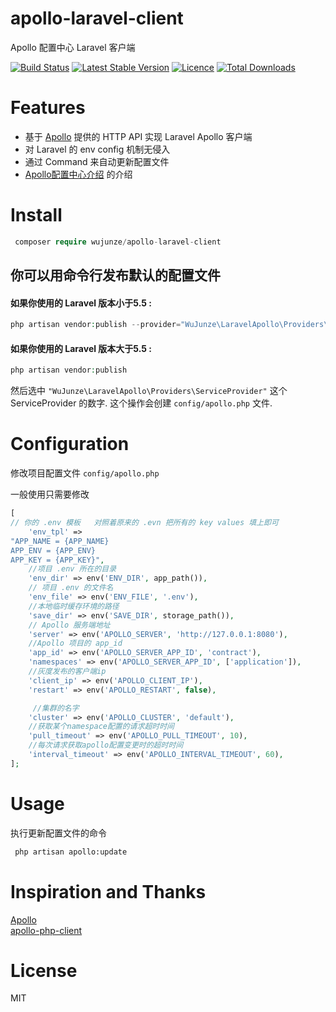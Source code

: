 # apollo-laravel-client
Apollo 配置中心 Laravel 客户端


[![Build Status](https://travis-ci.org/wujunze/apollo-laravel-client.svg?branch=master)](https://travis-ci.org/wujunze/apollo-laravel-client)
[![Latest Stable Version](https://poser.pugx.org/wujunze/apollo-laravel-client/v/stable.svg)](https://packagist.org/packages/wujunze/apollo-laravel-client)
[![Licence](https://poser.pugx.org/wujunze/apollo-laravel-client/license.svg)](https://packagist.org/packages/wujunze/apollo-laravel-client)
[![Total Downloads](https://poser.pugx.org/wujunze/apollo-laravel-client/downloads.svg)](https://packagist.org/packages/wujunze/apollo-laravel-client)


# Features

- 基于 [Apollo](https://github.com/ctripcorp/apollo/wiki/Apollo%E9%85%8D%E7%BD%AE%E4%B8%AD%E5%BF%83%E4%BB%8B%E7%BB%8D) 提供的 HTTP API 实现 Laravel Apollo 客户端
- 对 Laravel 的 env config 机制无侵入  
- 通过 Command 来自动更新配置文件 
- [Apollo配置中心介绍](https://github.com/ctripcorp/apollo/wiki/Apollo%E9%85%8D%E7%BD%AE%E4%B8%AD%E5%BF%83%E4%BB%8B%E7%BB%8D) 的介绍

# Install

```php   
 composer require wujunze/apollo-laravel-client 
```
    
## 你可以用命令行发布默认的配置文件
    
#### 如果你使用的 Laravel 版本小于5.5 :
    
```php
php artisan vendor:publish --provider="WuJunze\LaravelApollo\Providers\ServiceProvider"
```
    
    
#### 如果你使用的 Laravel 版本大于5.5 :
    
```php
php artisan vendor:publish
```
    
然后选中 `"WuJunze\LaravelApollo\Providers\ServiceProvider"` 这个 ServiceProvider 的数字.
这个操作会创建 `config/apollo.php` 文件.


# Configuration

修改项目配置文件 `config/apollo.php`

一般使用只需要修改

```php
[
// 你的 .env 模板   对照着原来的 .evn 把所有的 key values 填上即可
    'env_tpl' =>
"APP_NAME = {APP_NAME}
APP_ENV = {APP_ENV}
APP_KEY = {APP_KEY}",
    //项目 .env 所在的目录  
    'env_dir' => env('ENV_DIR', app_path()),
    // 项目 .env 的文件名
    'env_file' => env('ENV_FILE', '.env'),
    //本地临时缓存环境的路径
    'save_dir' => env('SAVE_DIR', storage_path()),
    // Apollo 服务端地址
    'server' => env('APOLLO_SERVER', 'http://127.0.0.1:8080'),
    //Apollo 项目的 app_id
    'app_id' => env('APOLLO_SERVER_APP_ID', 'contract'),
    'namespaces' => env('APOLLO_SERVER_APP_ID', ['application']),
    //灰度发布的客户端ip
    'client_ip' => env('APOLLO_CLIENT_IP'),
    'restart' => env('APOLLO_RESTART', false),

     //集群的名字
    'cluster' => env('APOLLO_CLUSTER', 'default'),
    //获取某个namespace配置的请求超时时间
    'pull_timeout' => env('APOLLO_PULL_TIMEOUT', 10),
    //每次请求获取apollo配置变更时的超时时间
    'interval_timeout' => env('APOLLO_INTERVAL_TIMEOUT', 60),
];
```

# Usage

执行更新配置文件的命令 
```bash
 php artisan apollo:update
```
# Inspiration and Thanks
[Apollo](https://github.com/ctripcorp/apollo/wiki/%E5%85%B6%E5%AE%83%E8%AF%AD%E8%A8%80%E5%AE%A2%E6%88%B7%E7%AB%AF%E6%8E%A5%E5%85%A5%E6%8C%87%E5%8D%97)   
[apollo-php-client](https://github.com/multilinguals/apollo-php-client)

# License
MIT